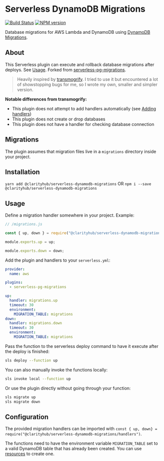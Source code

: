 # Serverless DynamoDB Migrations

[![Build Status](https://travis-ci.org/clarityhub/serverless-dynamodb-migrations.svg?branch=master)](https://travis-ci.org/clarityhub/serverless-dynamodb-migrations)
[![NPM version](https://badge.fury.io/js/clarityhub/serverless-dynamodb-migrations.svg)](http://badge.fury.io/js/clarityhub/serverless-dynamodb-migrations)

Database migrations for AWS Lambda and DynamoDB using [DynamoDB Migrations](https://github.com/Floby/node-umzug-dynamodb-storage).

## About

This Serverless plugin can execute and rollback database migrations after deploys. See [Usage](#usage). Forked from [serverless-pg-migrations](https://github.com/clarityhub/serverless-pg-migrations).

> Heavily inspired by [transmogrify](https://github.com/Reckon-Limited/transmogrify). I tried to use it but encountered a lot of showstopping bugs for me, so I wrote my own, smaller and simpler version.

**Notable differences from transmogrify:**

* This plugin does not attempt to add handlers automatically (see [Adding handlers](#adding-handlers))
* This plugin does not create or drop databases
* This plugin does not have a handler for checking database connection

## Migrations

The plugin assumes that migration files live in a `migrations` directory inside your project.

## Installation

`yarn add @clarityhub/serverless-dynamodb-migrations` OR `npm i --save @clarityhub/serverless-dynamodb-migrations`

## Usage

Define a migration handler somewhere in your project. Example:

```js
// /migrations.js

const { up, down } = require("@clarityhub/serverless-dynamodb-migrations/handlers");

module.exports.up = up;

module.exports.down = down;
```

Add the plugin and handlers to your `serverless.yml`:

```yml
provider:
  name: aws

plugins:
  - serverless-pg-migrations

up:
  handler: migrations.up
  timeout: 30
  environment:
    MIGRATION_TABLE: migrations
down:
  handler: migrations.down
  timeout: 30
  environment:
    MIGRATION_TABLE: migrations
```

Pass the function to the serverless deploy command to have it execute after the deploy is finished:

```bash
sls deploy --function up
```

You can also manually invoke the functions locally:

```bash
sls invoke local --function up
```

Or use the plugin directly without going through your function:

```bash
sls migrate up
sls migrate down
```

## Configuration

The provided migration handlers can be imported with `const { up, down} = require("@clarityhub/serverless-dynamodb-migrations/handlers")`.

The functions need to have the environment variable `MIGRATION_TABLE` set to a valid DynamoDB table that has already been created. You can use [resources](https://serverless-stack.com/chapters/configure-dynamodb-in-serverless.html) to create one.
